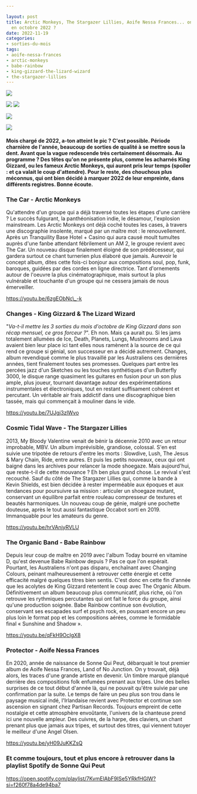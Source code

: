 ```yaml
---

layout: post
title: Arctic Monkeys, The Stargazer Lillies, Aoife Nessa Frances... on retient quoi,
  en octobre 2022 ?
date: 2022-11-19
categories:
- sorties-du-mois
tags:
- aoife-nessa-frances
- arctic-monkeys
- babe-rainbow
- king-gizzard-the-lizard-wizard
- the-stargazer-lillies
---
```


![](images/the-car-1024x1024-1.webp)

![](images/fgf4cvsuuaapcoa.jpeg)
![](images/ffilfu6wiaal1th.jpeg)

![](images/fgufl3nxgaagotw.jpeg)

![](images/567354-cosmic-tidal-wave.webp)

#### Mois chargé de 2022, a-ton atteint le pic ? C'est possible. Période charnière de l'année, beaucoup de sorties de qualité à se mettre sous la dent. Avant que la vague redescende très certainement désormais. Au programme ? Des têtes qu'on ne présente plus, comme les acharnés King Gizzard, ou les fameux Arctic Monkeys, qui auront pris leur temps (spoiler : et ça valait le coup d'attendre). Pour le reste, des chouchous plus méconnus, qui ont bien décidé à marquer 2022 de leur empreinte, dans différents registres. Bonne écoute.

<!--more-->

### The Car - Arctic Monkeys

Qu'attendre d'un groupe qui a déjà traversé toutes les étapes d'une carrière ? Le succès fulgurant, la panthéonisation indie, le désamour, l'explosion mainstream. Les Arctic Monkeys ont déjà coché toutes les cases, à travers une discographie insolente, marqué par un maître mot : le renouvellement. Après un Tranquility Base Hotel + Casino qui aura causé moult tumultes auprès d'une fanbe attendant fébrilement un AM 2, le groupe revient avec The Car. Un nouveau disque finalement éloigné de son prédécesseur, qui gardera surtout ce chant turnerien plus élaboré que jamais. Aurevoir le concept album, dites cette fois-ci bonjour aux compositions soul, pop, funk, baroques, guidées par des cordes en ligne directrice. Tant d'ornements autour de l'oeuvre la plus cinématographique, mais surtout la plus vulnérable et touchante d'un groupe qui ne cessera jamais de nous émerveiller.

https://youtu.be/6zgEObNc\_-k

### Changes - King Gizzard & The Lizard Wizard

"_Va-t-il mettre les 3 sorties du mois d'octobre de King Gizzard dans son récap mensuel, ce gros forceur ?_". Eh non. Mais ça aurait pu. Si les jams totalement allumées de Ice, Death, Planets, Lungs, Mushrooms and Lava avaient bien leur place ici tant elles nous ramènent à la source de ce qui rend ce groupe si génial, son successeur en a décidé autrement. Changes, album revendiqué comme le plus travaillé par les Australiens ces dernières années, tient finalement toutes ses promesses. Quelques part entre les percées jazz d'un Sketches ou les touches synthétiques d'un Butterfly 3000, le disque range quasiment les guitares en fusion pour un son plus ample, plus joueur, tournant davantage autour des expérimentations instrumentales et électroniques, tout en restant suffisament cohérent et percutant. Un véritable air frais addictif dans une discographique bien tassée, mais qui commençait à mouliner dans le vide.

https://youtu.be/7UJgj3zlWvo

### Cosmic Tidal Wave - The Stargazer Lillies

2013, My Bloody Valentine venait de bénir la décennie 2010 avec un retour improbable, MBV. Un album imprévisible, grandiose, colossal. S'en est suivie une tripotée de retours d'entre les morts : Slowdive, Lush, The Jesus & Mary Chain, Ride, entre autres. Et puis les petits nouveaux, ceux qui ont baigné dans les archives pour relancer la mode shoegaze. Mais aujourd'hui, que reste-t-il de cette mouvance ? Eh ben plus grand chose. Le revival s'est recouché. Sauf du côté de The Stargazer Lillies qui, comme la bande à Kevin Shields, est bien décidée à rester imperméable aux époques et aux tendances pour poursuivre sa mission : articuler un shoegaze mutant, conservant un équilibre parfait entre rouleau compresseur de textures et beautés harmoniques. Un nouveau coup de génie, malgré une pochette douteuse, après le tout aussi fantastique Occabot sorti en 2019. Immanquable pour les amateurs du genre.

https://youtu.be/hrVAnjyRVLU

### The Organic Band - Babe Rainbow

Depuis leur coup de maître en 2019 avec l'album Today bourré en vitamine D, qu'est devenue Babe Rainbow depuis ? Pas ce que l'on espérait. Pourtant, les Australiens n'ont pas disparu, enchaînant avec Changing Colours, peinant malheureusement à retrouver cette énergie et cette efficacité malgré quelques titres bien sentis. C'est donc en cette fin d'année que les acolytes de King Gizzard retentent le coup avec The Organic Album. Définitivement un album beaucoup plus communicatif, plus riche, où l'on retrouve les rythmiques percutantes qui ont fait le force du groupe, ainsi qu'une production soignée. Babe Rainbow continue son évolution, conservant ses escapades surf et psych rock, en poussant encore un peu plus loin le format pop et les compositions aérées, comme le formidable final « Sunshine and Shadow ».

https://youtu.be/qFkH9OcIgX8

### Protector - Aoife Nessa Frances

En 2020, année de naissance de Sonne Qui Peut, débarquait le tout premier album de Aoife Nessa Frances, Land of No Junction. On y trouvait, déjà alors, les traces d'une grande artiste en devenir. Un timbre marqué planqué derrière des compositions folk enfumées prenant aux tripes. Une des belles surprises de ce tout début d'année là, qui ne pouvait qu'être suivie par une confirmation par la suite. Le temps de faire un peu plus son trou dans le paysage musical indé, l'Irlandaise revient avec Protector et continue son ascension en signant chez Partisan Records. Toujours empreint de cette nostalgie et cette atmosphère envoûtante, l'univers de la chanteuse prend ici une nouvelle ampleur. Des cuivres, de la harpe, des claviers, un chant prenant plus que jamais aux tripes, et surtout des titres, qui viennent tutoyer le meilleur d'une Angel Olsen.

https://youtu.be/yH09JuKKZsQ

### Et comme toujours, tout et plus encore à retrouver dans la playlist Spotify de Sonne Qui Peut

https://open.spotify.com/playlist/7KvmElAbF9ISe5YRkfHGlW?si=f260f78a4de94ba7
